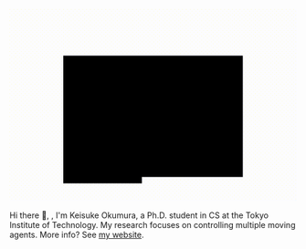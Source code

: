 ![](hello.gif)

Hi there 👋, , I'm Keisuke Okumura, a Ph.D. student in CS at the Tokyo Institute of Technology.
My research focuses on controlling multiple moving agents. More info? See [my website](https://kei18.github.io/).
